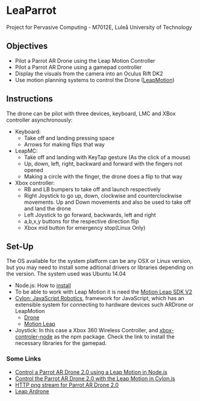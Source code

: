 # LeaParrot
Project for Pervasive Computing - M7012E, Luleå University of Technology

## Objectives
* Pilot a Parrot AR Drone using the Leap Motion Controller
* Pilot a Parrot AR Drone using a gamepad controller
* Display the visuals from the camera into an Oculus Rift DK2
* Use motion planning systems to control the Drone ([LeapMotion](https://www.leapmotion.com/))

## Instructions
The drone can be pilot with three devices, keyboard, LMC and XBox controller asynchronously:
* Keyboard:
    - Take off and landing pressing space
    - Arrows for making flips that way
* LeapMC:
    - Take off and landing with KeyTap gesture (As the click of a mouse)
    - Up, down, left, right, backward and forward with the fingers not opened
    - Making a circle with the finger, the drone does a flip to that way
* Xbox controller:
    - RB and LB bumpers to take off and launch respectively
    - Right Joystick to go up, down, clockwise and counterclockwise movements. Up and Down movements and also be used to take off and land the drone
    - Left Joystick to go forward, backwards, left and right
    - a,b,x,y buttons for the respective direction flip
    - Xbox mid button for emergency stop(Linux Only)

## Set-Up

The OS available for the system platform can be any OSX or Linux version, but you may need to install some aditional drivers or libraries depending on the version. The system used was Ubuntu 14.04

* Node.js: How to [install](https://nodejs.org/en/download/package-manager/)
* To be able to work with Leap Motion it is need the [Motion Leap SDK V2](https://developer.leapmotion.com/sdk/v2)
* [Cylon: JavaScript Robotics](https://cylonjs.com/), framework for JavaScript, which has an extensible system for connecting to hardware devices such ARDrone or LeapMotion
     - [Drone](https://cylonjs.com/documentation/drivers/ardrone-flight/)
     - [Motion Leap](https://cylonjs.com/documentation/platforms/leapmotion/)
* Joystick: In this case a Xbox 360 Wireless Controller, and [xbox-controler-node](https://www.npmjs.com/package/xbox-controller-node) as the npm package. Check the link to install the necessary libraries for the gamepad. 


### Some Links
* [Control a Parrot AR Drone 2.0 using a Leap Motion in Node.js](https://github.com/charliegerard/leap_drone)
* [Control the Parrot AR Drone 2.0 with the Leap Motion in Cylon.js](https://github.com/charliegerard/cylon-projects/tree/master/cylon-drone-leapmotion)
* [HTTP png stream for Parrot AR Drone 2.0](https://www.npmjs.com/package/ar-drone-png-stream)
* [Leap Ardrone](https://cylonjs.com/documentation/examples/cylon/js/leap_ardrone/)  
